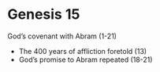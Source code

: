 # Genesis 15

God’s covenant with Abram (1-21)
- The 400 years of affliction foretold (13)
- God’s promise to Abram repeated (18-21)

